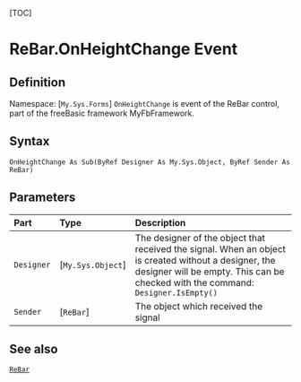 [TOC]
# ReBar.OnHeightChange Event

## Definition
Namespace: [`My.Sys.Forms`]
`OnHeightChange` is event of the ReBar control, part of the freeBasic framework MyFbFramework.
## Syntax
```freeBasic
OnHeightChange As Sub(ByRef Designer As My.Sys.Object, ByRef Sender As ReBar)
```

## Parameters

|Part|Type|Description|
| :------------ | :------------ | :------------ |
|`Designer`|[`My.Sys.Object`]|The designer of the object that received the signal. When an object is created without a designer, the designer will be empty. This can be checked with the command: `Designer.IsEmpty()`|
|`Sender`|[`ReBar`]|The object which received the signal|

## See also
[`ReBar`](ReBar.md)
